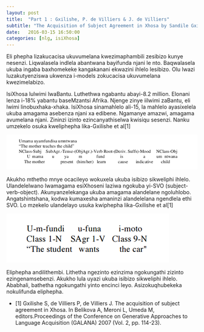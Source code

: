 ```yaml
---
layout: post
title:  "Part 1 : Gxilishe, P. de Villiers & J. de Villiers"
subtitle: "The Acquisition of Subject Agreement in Xhosa by Sandile Gxilishe, Peter de Villiers and Jill de Villiers"
date:   2016-03-15 16:50:00
categories: [nlg, isiXhosa]
---
```


Eli phepha lizakucacisa ukuvumelana kwezimaphambili zesibizo kunye
nesenzi. Liqwalasela indlela abantwana bayifunda njani le nto. Baqwalasela ukuba ingaba baxhomekeke kangakanani ekwazini ihlelo lesibizo. Olu lwazi luzakutyenziswa ukwenza i-models zokucacisa ukuvumelana kwezimelabizo.

IsiXhosa lulwimi lwaBantu. Luthethwa ngabantu abayi-8.2 million. Elonani lenza i-18% yabantu baseMzantsi Afrika. Njenge zinye iilwimi zaBantu, eli lwimi linobuxhaka-xhaka. IsiXhosa sinamahlelo ali-15, la mahlelo ayasixelela ukuba amagama asebenza njani xa edibene. Ngamanye amazwi, amagama avumelana njani. Zininzi izinto ezincanyathiselwa kwisiqu sesenzi. Nanku umzekelo osuka kweliphepha lika-Gxilishe et al[1]


![concords](https://raw.githubusercontent.com/AdeebNqo/adeebnqo.github.io/master/assets/posts/gxilishe0.png)


Akukho mthetho mnye ocacileyo wokuxela ukuba isibizo sikweliphi ihlelo. Ulandelelwano lwamagama esiXhoseni laziwa ngokuba yi-SVO (subject-verb-object). Akunyanzelekanga ukuba amagama alandelane ngoluhlobo. Angatshintshana, kodwa kumaxesha amaninzi alandelelana ngendlela ethi SVO.
Lo mzekelo ulandelayo usuka kwiphepha lika-Gxilishe et al[1]

![sentence order](https://raw.githubusercontent.com/AdeebNqo/adeebnqo.github.io/master/assets/posts/gxilishe1.png)

Eliphepha andilithembi. Lithetha ngezinto ezinzima ngokungathi zizinto ezingenamsebenzi. Akukho lula uyazi ukuba isibizo sikweliphi ihlelo. Ababhali, bathetha ngokungathi yinto encinci leyo. Asizokuqhubekeka nokulifunda eliphepha.

- [1] Gxilishe S, de Villiers P, de Villiers J. The acquisition of subject agreement in Xhosa. In Belikova A, Meroni L, Umeda M, editors.Proceedings of the Conference on Generative Approaches to Language Acquisition (GALANA) 2007 (Vol. 2, pp. 114-23).
